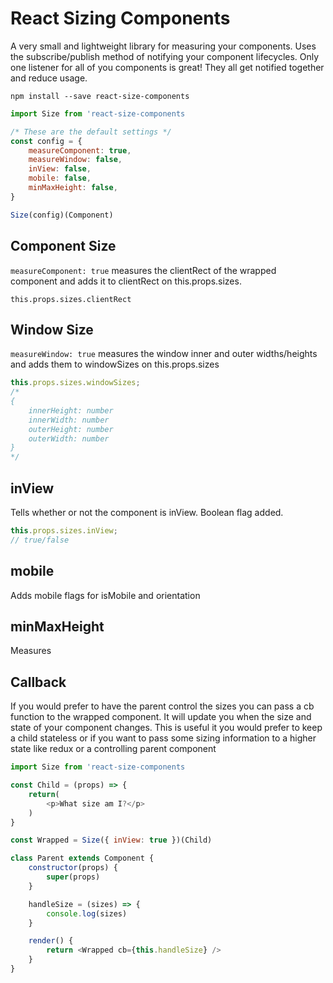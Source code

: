 # React Sizing Components

A very small and lightweight library for measuring your components. Uses the subscribe/publish method of notifying your component lifecycles. Only one listener for all of you components is great! They all get notified together and reduce usage.

`npm install --save react-size-components`

```js
import Size from 'react-size-components

/* These are the default settings */
const config = {
	measureComponent: true,
	measureWindow: false,
	inView: false,
	mobile: false,
	minMaxHeight: false,
}

Size(config)(Component)
```

## Component Size

`measureComponent: true` measures the clientRect of the wrapped component and adds it to clientRect on this.props.sizes.

`this.props.sizes.clientRect`

## Window Size

`measureWindow: true` measures the window inner and outer widths/heights and adds them to windowSizes on this.props.sizes

```js
this.props.sizes.windowSizes;
/*
{
    innerHeight: number
    innerWidth: number
    outerHeight: number
    outerWidth: number
}
*/
```

## inView

Tells whether or not the component is inView. Boolean flag added.

```js
this.props.sizes.inView;
// true/false
```

## mobile

Adds mobile flags for isMobile and orientation

## minMaxHeight

Measures

## Callback

If you would prefer to have the parent control the sizes you can pass a cb function to the wrapped component. It will update you when the size and state of your component changes. This is useful it you would prefer to keep a child stateless or if you want to pass some sizing information to a higher state like redux or a controlling parent component

```js
import Size from 'react-size-components

const Child = (props) => {
    return(
        <p>What size am I?</p>
    )
}

const Wrapped = Size({ inView: true })(Child)

class Parent extends Component {
    constructor(props) {
        super(props)
    }

    handleSize = (sizes) => {
        console.log(sizes)
    }

    render() {
        return <Wrapped cb={this.handleSize} />
    }
}
```
